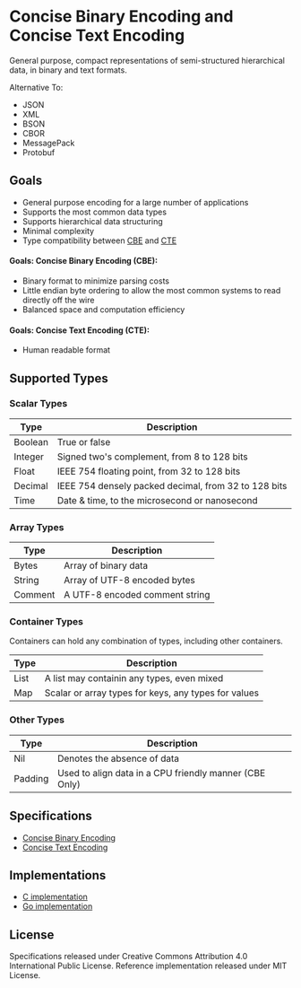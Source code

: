 Concise Binary Encoding and Concise Text Encoding
=================================================

General purpose, compact representations of semi-structured hierarchical data, in binary and text formats.

Alternative To:

* JSON
* XML
* BSON
* CBOR
* MessagePack
* Protobuf



Goals
-----

  * General purpose encoding for a large number of applications
  * Supports the most common data types
  * Supports hierarchical data structuring
  * Minimal complexity
  * Type compatibility between [CBE](cbe-specification.md) and [CTE](cte-specification.md)

#### Goals: Concise Binary Encoding (CBE):

  * Binary format to minimize parsing costs
  * Little endian byte ordering to allow the most common systems to read directly off the wire
  * Balanced space and computation efficiency

#### Goals: Concise Text Encoding (CTE):

  * Human readable format



Supported Types
---------------


### Scalar Types

| Type    | Description                                            |
| ------- | ------------------------------------------------------ |
| Boolean | True or false                                          |
| Integer | Signed two's complement, from 8 to 128 bits            |
| Float   | IEEE 754 floating point, from 32 to 128 bits           |
| Decimal | IEEE 754 densely packed decimal, from 32 to 128 bits   |
| Time    | Date & time, to the microsecond or nanosecond          |


### Array Types

| Type    | Description                                            |
| ------- | ------------------------------------------------------ |
| Bytes   | Array of binary data                                   |
| String  | Array of UTF-8 encoded bytes                           |
| Comment | A UTF-8 encoded comment string                         |


### Container Types

Containers can hold any combination of types, including other containers.

| Type    | Description                                            |
| ------- | ------------------------------------------------------ |
| List    | A list may containin any types, even mixed             |
| Map     | Scalar or array types for keys, any types for values   |


### Other Types

| Type    | Description                                            |
| ------- | ------------------------------------------------------ |
| Nil     | Denotes the absence of data                            |
| Padding | Used to align data in a CPU friendly manner (CBE Only) |



Specifications
--------------

 * [Concise Binary Encoding](cbe-specification.md)
 * [Concise Text Encoding](cte-specification.md)



Implementations
---------------

* [C implementation](reference-implementation)
* [Go implementation](https://github.com/kstenerud/go-cbe)



License
-------

Specifications released under Creative Commons Attribution 4.0 International Public License.
Reference implementation released under MIT License.

